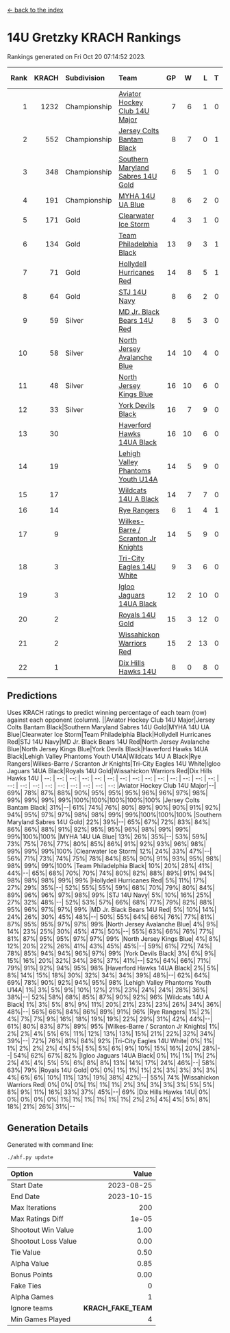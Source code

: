[<- back to the index](readme.md)
# 14U Gretzky KRACH Rankings
Rankings generated on Fri Oct 20 07:14:52 2023.

Rank|KRACH|Subdivision|Team|GP|W|L|T|OTW|OTL|SoS|Exp Wins|Win Diff
---:|---:|:---|:---|---:|---:|---:|---:|---:|---:|---:|---:|---:
1|1232|Championship|[Aviator Hockey Club 14U Major](https://gamesheetstats.com/seasons/3659/teams/140575/schedule)|7|6|1|0|0|0|924|6.8|-0.0
2|552|Championship|[Jersey Colts Bantam Black](https://gamesheetstats.com/seasons/3659/teams/140580/schedule)|8|7|0|1|2|0|45|8.4|0.0
3|348|Championship|[Southern Maryland Sabres 14U Gold](https://gamesheetstats.com/seasons/3659/teams/140588/schedule)|6|5|1|0|0|0|196|5.8|-0.0
4|191|Championship|[MYHA 14U UA Blue](https://gamesheetstats.com/seasons/3659/teams/140583/schedule)|8|6|2|0|0|2|72|6.9|0.0
5|171|Gold|[Clearwater Ice Storm](https://gamesheetstats.com/seasons/3659/teams/142500/schedule)|4|3|1|0|0|0|66|3.9|0.0
6|134|Gold|[Team Philadelphia Black](https://gamesheetstats.com/seasons/3659/teams/140590/schedule)|13|9|3|1|2|1|87|10.4|0.0
7|71|Gold|[Hollydell Hurricanes Red](https://gamesheetstats.com/seasons/3659/teams/140578/schedule)|14|8|5|1|1|1|98|9.4|0.0
8|64|Gold|[STJ 14U Navy](https://gamesheetstats.com/seasons/3659/teams/140589/schedule)|8|6|2|0|0|1|74|6.9|0.0
9|59|Silver|[MD Jr. Black Bears 14U Red](https://gamesheetstats.com/seasons/3659/teams/140581/schedule)|8|5|3|0|0|0|38|5.9|0.0
10|58|Silver|[North Jersey Avalanche Blue](https://gamesheetstats.com/seasons/3659/teams/140584/schedule)|14|10|4|0|0|0|44|10.9|0.0
11|48|Silver|[North Jersey Kings Blue](https://gamesheetstats.com/seasons/3659/teams/140585/schedule)|16|10|6|0|2|1|144|10.9|0.0
12|33|Silver|[York Devils Black](https://gamesheetstats.com/seasons/3659/teams/140595/schedule)|16|7|9|0|1|0|155|7.9|0.0
13|30||[Haverford Hawks 14UA Black](https://gamesheetstats.com/seasons/3659/teams/140577/schedule)|16|10|6|0|0|1|58|10.9|0.0
14|19||[Lehigh Valley Phantoms Youth U14A](https://gamesheetstats.com/seasons/3659/teams/140582/schedule)|14|5|9|0|0|0|123|5.9|0.0
15|17||[Wildcats 14U A Black](https://gamesheetstats.com/seasons/3659/teams/140592/schedule)|14|7|7|0|0|1|139|7.9|0.0
16|14||[Rye Rangers](https://gamesheetstats.com/seasons/3659/teams/140587/schedule)|6|1|4|1|0|0|96|2.4|0.0
17|9||[Wilkes-Barre / Scranton Jr Knights](https://gamesheetstats.com/seasons/3659/teams/140593/schedule)|14|5|9|0|0|0|47|5.9|0.0
18|3||[Tri-City Eagles 14U White](https://gamesheetstats.com/seasons/3659/teams/140591/schedule)|9|3|6|0|0|0|133|3.9|0.0
19|3||[Igloo Jaguars 14UA Black](https://gamesheetstats.com/seasons/3659/teams/140579/schedule)|12|2|10|0|0|0|39|2.9|0.0
20|2||[Royals 14U Gold](https://gamesheetstats.com/seasons/3659/teams/140586/schedule)|15|3|12|0|0|0|96|3.9|0.0
21|2||[Wissahickon Warriors Red](https://gamesheetstats.com/seasons/3659/teams/140594/schedule)|15|2|13|0|0|0|43|2.9|0.0
22|1||[Dix Hills Hawks 14U](https://gamesheetstats.com/seasons/3659/teams/140576/schedule)|8|0|8|0|0|0|31|0.9|0.0

## Predictions
Uses KRACH ratings to predict winning percentage of each team (row) against each opponent (column).
||Aviator Hockey Club 14U Major|Jersey Colts Bantam Black|Southern Maryland Sabres 14U Gold|MYHA 14U UA Blue|Clearwater Ice Storm|Team Philadelphia Black|Hollydell Hurricanes Red|STJ 14U Navy|MD Jr. Black Bears 14U Red|North Jersey Avalanche Blue|North Jersey Kings Blue|York Devils Black|Haverford Hawks 14UA Black|Lehigh Valley Phantoms Youth U14A|Wildcats 14U A Black|Rye Rangers|Wilkes-Barre / Scranton Jr Knights|Tri-City Eagles 14U White|Igloo Jaguars 14UA Black|Royals 14U Gold|Wissahickon Warriors Red|Dix Hills Hawks 14U
| --: | --: | --: | --: | --: | --: | --: | --: | --: | --: | --: | --: | --: | --: | --: | --: | --: | --: | --: | --: | --: | --: | --: 
|Aviator Hockey Club 14U Major|--| 69%| 78%| 87%| 88%| 90%| 95%| 95%| 95%| 96%| 96%| 97%| 98%| 99%| 99%| 99%| 99%|100%|100%|100%|100%|100%
|Jersey Colts Bantam Black| 31%|--| 61%| 74%| 76%| 80%| 89%| 90%| 90%| 91%| 92%| 94%| 95%| 97%| 97%| 98%| 98%| 99%| 99%|100%|100%|100%
|Southern Maryland Sabres 14U Gold| 22%| 39%|--| 65%| 67%| 72%| 83%| 84%| 86%| 86%| 88%| 91%| 92%| 95%| 95%| 96%| 98%| 99%| 99%| 99%|100%|100%
|MYHA 14U UA Blue| 13%| 26%| 35%|--| 53%| 59%| 73%| 75%| 76%| 77%| 80%| 85%| 86%| 91%| 92%| 93%| 96%| 98%| 99%| 99%| 99%|100%
|Clearwater Ice Storm| 12%| 24%| 33%| 47%|--| 56%| 71%| 73%| 74%| 75%| 78%| 84%| 85%| 90%| 91%| 93%| 95%| 98%| 98%| 99%| 99%|100%
|Team Philadelphia Black| 10%| 20%| 28%| 41%| 44%|--| 65%| 68%| 70%| 70%| 74%| 80%| 82%| 88%| 89%| 91%| 94%| 98%| 98%| 98%| 99%| 99%
|Hollydell Hurricanes Red|  5%| 11%| 17%| 27%| 29%| 35%|--| 52%| 55%| 55%| 59%| 68%| 70%| 79%| 80%| 84%| 89%| 96%| 96%| 97%| 98%| 99%
|STJ 14U Navy|  5%| 10%| 16%| 25%| 27%| 32%| 48%|--| 52%| 53%| 57%| 66%| 68%| 77%| 79%| 82%| 88%| 95%| 96%| 97%| 97%| 99%
|MD Jr. Black Bears 14U Red|  5%| 10%| 14%| 24%| 26%| 30%| 45%| 48%|--| 50%| 55%| 64%| 66%| 76%| 77%| 81%| 87%| 95%| 95%| 97%| 97%| 99%
|North Jersey Avalanche Blue|  4%|  9%| 14%| 23%| 25%| 30%| 45%| 47%| 50%|--| 55%| 63%| 66%| 76%| 77%| 81%| 87%| 95%| 95%| 97%| 97%| 99%
|North Jersey Kings Blue|  4%|  8%| 12%| 20%| 22%| 26%| 41%| 43%| 45%| 45%|--| 59%| 61%| 72%| 74%| 78%| 85%| 94%| 94%| 96%| 97%| 99%
|York Devils Black|  3%|  6%|  9%| 15%| 16%| 20%| 32%| 34%| 36%| 37%| 41%|--| 52%| 64%| 66%| 71%| 79%| 91%| 92%| 94%| 95%| 98%
|Haverford Hawks 14UA Black|  2%|  5%|  8%| 14%| 15%| 18%| 30%| 32%| 34%| 34%| 39%| 48%|--| 62%| 64%| 69%| 78%| 90%| 92%| 94%| 95%| 98%
|Lehigh Valley Phantoms Youth U14A|  1%|  3%|  5%|  9%| 10%| 12%| 21%| 23%| 24%| 24%| 28%| 36%| 38%|--| 52%| 58%| 68%| 85%| 87%| 90%| 92%| 96%
|Wildcats 14U A Black|  1%|  3%|  5%|  8%|  9%| 11%| 20%| 21%| 23%| 23%| 26%| 34%| 36%| 48%|--| 56%| 66%| 84%| 86%| 89%| 91%| 96%
|Rye Rangers|  1%|  2%|  4%|  7%|  7%|  9%| 16%| 18%| 19%| 19%| 22%| 29%| 31%| 42%| 44%|--| 61%| 80%| 83%| 87%| 89%| 95%
|Wilkes-Barre / Scranton Jr Knights|  1%|  2%|  2%|  4%|  5%|  6%| 11%| 12%| 13%| 13%| 15%| 21%| 22%| 32%| 34%| 39%|--| 72%| 76%| 81%| 84%| 92%
|Tri-City Eagles 14U White|  0%|  1%|  1%|  2%|  2%|  2%|  4%|  5%|  5%|  5%|  6%|  9%| 10%| 15%| 16%| 20%| 28%|--| 54%| 62%| 67%| 82%
|Igloo Jaguars 14UA Black|  0%|  1%|  1%|  1%|  2%|  2%|  4%|  4%|  5%|  5%|  6%|  8%|  8%| 13%| 14%| 17%| 24%| 46%|--| 58%| 63%| 79%
|Royals 14U Gold|  0%|  0%|  1%|  1%|  1%|  2%|  3%|  3%|  3%|  3%|  4%|  6%|  6%| 10%| 11%| 13%| 19%| 38%| 42%|--| 55%| 74%
|Wissahickon Warriors Red|  0%|  0%|  0%|  1%|  1%|  1%|  2%|  3%|  3%|  3%|  3%|  5%|  5%|  8%|  9%| 11%| 16%| 33%| 37%| 45%|--| 69%
|Dix Hills Hawks 14U|  0%|  0%|  0%|  0%|  0%|  1%|  1%|  1%|  1%|  1%|  1%|  2%|  2%|  4%|  4%|  5%|  8%| 18%| 21%| 26%| 31%|--

## Generation Details

Generated with command line:
```
./ahf.py update
```

| Option | Value |
| :----- | ----: |
| Start Date | 2023-08-25 |
| End Date | 2023-10-15 |
| Max Iterations | 200 |
| Max Ratings Diff | 1e-05 |
| Shootout Win Value | 1.00 |
| Shootout Loss Value | 0.00 |
| Tie Value | 0.50 |
| Alpha Value | 0.85 |
| Bonus Points | 0.00 |
| Fake Ties | 0 |
| Alpha Games | 1 |
| Ignore teams | __KRACH_FAKE_TEAM__ |
| Min Games Played | 4 |

